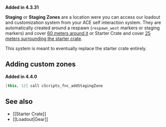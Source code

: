 **Added in 4.3.31**
 
**Staging** or **Staging Zones** are a location were you can access our loadout and customization system from your ACE self interaction system. They are automatically created around a respawn (`respawn_west` markers or staging markers) and cover [60 meters around it](https://github.com/7Cav/cScripts/blob/master/cScripts/CavFnc/functions/init/fn_initStaging.sqf#L36) or Starter Crate and cover [25 meters surrounding the starter crate](https://github.com/7Cav/cScripts/blob/master/cScripts/CavFnc/functions/logistics/fn_doStarterCrate.sqf#L99).

This system is meant to eventually replace the starter crate entirely.

## Adding custom zones
**Added in 4.4.0**
```cpp
[this, 12] call cScripts_fnc_addStagingZone
```

## See also
- [[Starter Crate]]
- [[Loadout|Gear]]